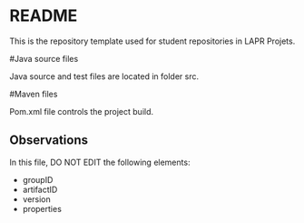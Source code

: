 # README

This is the repository template used for student repositories in LAPR Projets.

#Java source files

Java source and test files are located in folder src.

#Maven files

Pom.xml file controls the project build.

## Observations
In this file, DO NOT EDIT the following elements: 

* groupID
* artifactID
* version
* properties